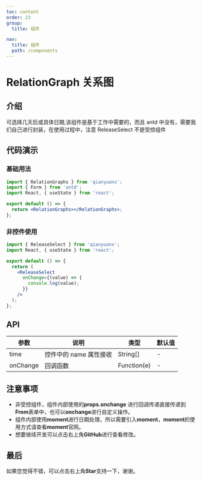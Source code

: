 ```yaml
---
toc: content
order: 23
group:
  title: 组件

nav:
  title: 组件
  path: /components
---
```


# RelationGraph 关系图

## 介绍

可选择几天后或具体日期,该组件是基于工作中需要的，而且 antd 中没有，需要我们自己进行封装，在使用过程中，注意 ReleaseSelect 不是受控组件

## 代码演示

### 基础用法

```jsx
import { RelationGraphs } from 'qianyuanx';
import { Form } from 'antd';
import React, { useState } from 'react';

export default () => {
  return <RelationGraphs></RelationGraphs>;
};
```

### 非控件使用

```jsx
import { ReleaseSelect } from 'qianyuanx';
import React, { useState } from 'react';

export default () => {
  return (
    <ReleaseSelect
      onChange={(value) => {
        console.log(value);
      }}
    />
  );
};
```

## API

| 参数     | 说明                   | 类型        | 默认值 |
| -------- | ---------------------- | ----------- | ------ |
| time     | 控件中的 name 属性接收 | String[]    | -      |
| onChange | 回调函数               | Function(e) | -      |

## 注意事项

- 非受控组件，组件内部使用的**props.onchange** 进行回调传递直接传递到**From**表单中，也可以**onchange**进行自定义操作。
- 组件内部使用**moment**进行日期处理，所以需要引入**moment**，**moment**的使用方式请查看**moment**官网。
- 想要继续开发可以点击右上角**GitHub**进行查看修改。

## 最后

如果您觉得不错，可以点击右上角**Star**支持一下，谢谢。
